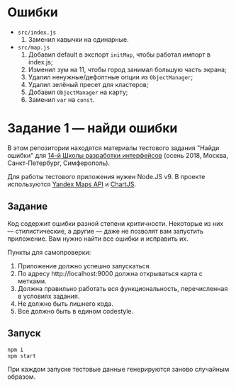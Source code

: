 # Ошибки

* `src/index.js`
  1. Заменил кавычки на одинарные.
* `src/map.js`
  1. Добавил default в экспорт `initMap`, чтобы работал импорт в index.js;
  2. Изменил зум на 11, чтобы город занимал большую часть экрана;
  3. Удалил ненужные/дефолтные опции из `ObjectManager`;
  4. Удалил зелёный пресет для кластеров;
  5. Добавил `ObjectManager` на карту;
  6. Заменил `var` на `const`.

# Задание 1 — найди ошибки

В этом репозитории находятся материалы тестового задания "Найди ошибки" для [14-й Школы разработки интерфейсов](https://academy.yandex.ru/events/frontend/shri_msk-2018-2) (осень 2018, Москва, Санкт-Петербург, Симферополь).

Для работы тестового приложения нужен Node.JS v9. В проекте используются [Yandex Maps API](https://tech.yandex.ru/maps/doc/jsapi/2.1/quick-start/index-docpage/) и [ChartJS](http://www.chartjs.org).

## Задание

Код содержит ошибки разной степени критичности. Некоторые из них — стилистические, а другие — даже не позволят вам запустить приложение. Вам нужно найти все ошибки и исправить их.

Пункты для самопроверки:

1. Приложение должно успешно запускаться.
1. По адресу http://localhost:9000 должна открываться карта с метками.
1. Должна правильно работать вся функциональность, перечисленная в условиях задания.
1. Не должно быть лишнего кода.
1. Все должно быть в едином codestyle.

## Запуск

```
npm i
npm start
```

При каждом запуске тестовые данные генерируются заново случайным образом.
